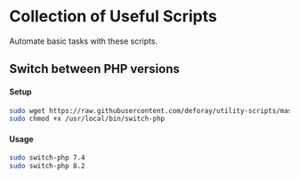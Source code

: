 # Collection of Useful Scripts

Automate basic tasks with these scripts.

## Switch between PHP versions

#### Setup

```bash
sudo wget https://raw.githubusercontent.com/deforay/utility-scripts/master/php/switch-php -O /usr/local/bin/switch-php
sudo chmod +x /usr/local/bin/switch-php
```

#### Usage

```bash
sudo switch-php 7.4
sudo switch-php 8.2
```
